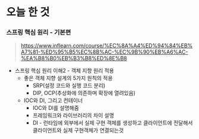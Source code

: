 # 오늘 한 것

### 스프링 핵심 원리 - 기본편

> https://www.inflearn.com/course/%EC%8A%A4%ED%94%84%EB%A7%81-%ED%95%B5%EC%8B%AC-%EC%9B%90%EB%A6%AC-%EA%B8%B0%EB%B3%B8%ED%8E%B8


- 스프링 핵심 원리 이해2 - 객체 지향 원리 적용
    - 좋은 객체 지향 설계의 5가지 원칙의 적용
        - SRP(설정 코드와 실행 코드 분리)
        - DIP, OCP(추상화에 의존하며 확장에 열려있음)
    - IOC와 DI, 그리고 컨테이너
        - IOC와 DI를 설명해줌
        - 프레임워크와 라이브러리의 차이 설명 
        - DI - 런타임에 외부에서 실제 구현 객체를 생성하고 클라이언트에 전달해서<br>클라이언트와 실제 구현객체가 연결되는것